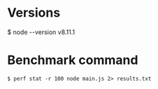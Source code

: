 # Versions

$ node --version
v8.11.1

# Benchmark command

```shell
$ perf stat -r 100 node main.js 2> results.txt
```
